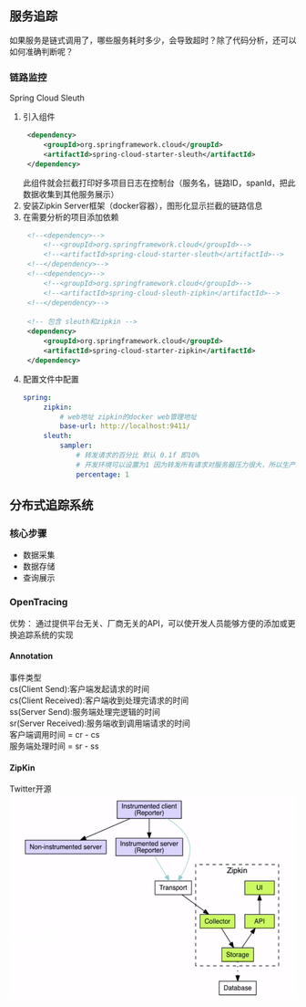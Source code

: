 ## 服务追踪  
如果服务是链式调用了，哪些服务耗时多少，会导致超时？除了代码分析，还可以如何准确判断呢？  
### 链路监控  
Spring Cloud Sleuth  
1. 引入组件  
   ```xml
    <dependency>
        <groupId>org.springframework.cloud</groupId>
        <artifactId>spring-cloud-starter-sleuth</artifactId>
    </dependency>
   ```
   此组件就会拦截打印好多项目日志在控制台（服务名，链路ID，spanId，把此数据收集到其他服务展示）  
2. 安装Zipkin Server框架（docker容器），图形化显示拦截的链路信息    
3. 在需要分析的项目添加依赖  
   ```xml
    <!--<dependency>-->
        <!--<groupId>org.springframework.cloud</groupId>-->
        <!--<artifactId>spring-cloud-starter-sleuth</artifactId>-->
    <!--</dependency>-->
    <!--<dependency>-->
        <!--<groupId>org.springframework.cloud</groupId>-->
        <!--<artifactId>spring-cloud-sleuth-zipkin</artifactId>-->
    <!--</dependency>-->

    <!-- 包含 sleuth和zipkin -->
    <dependency>
        <groupId>org.springframework.cloud</groupId>
        <artifactId>spring-cloud-starter-zipkin</artifactId>
    </dependency>
   ```
4. 配置文件中配置  
   ```yml
   spring:
        zipkin:  
            # web地址 zipkin的docker web管理地址
            base-url: http://localhost:9411/
        sleuth:  
            sampler:  
                # 转发请求的百分比 默认 0.1f 即10%
                # 开发环境可以设置为1 因为转发所有请求对服务器压力很大，所以生产环境不要这样设置
                percentage: 1
   ```
## 分布式追踪系统  
### 核心步骤  
- 数据采集  
- 数据存储  
- 查询展示  
### OpenTracing
优势： 通过提供平台无关、厂商无关的API，可以使开发人员能够方便的添加或更换追踪系统的实现  
#### Annotation
事件类型  
cs(Client Send):客户端发起请求的时间  
cs(Client Received):客户端收到处理完请求的时间  
ss(Server Send):服务端处理完逻辑的时间  
sr(Server Received):服务端收到调用端请求的时间  
客户端调用时间 = cr - cs  
服务端处理时间 = sr - ss  
#### ZipKin  
Twitter开源  
![ZipKin构架](Zipkin构架.png)  
